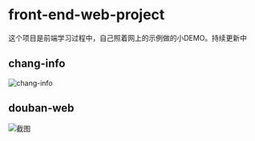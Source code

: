 # front-end-web-project

这个项目是前端学习过程中，自己照着网上的示例做的小DEMO。持续更新中

## chang-info

![chang-info](https://s6.jpg.cm/2022/03/09/L0rxRU.gif)

## douban-web

![截图](https://s6.jpg.cm/2022/03/13/L217SR.png)

